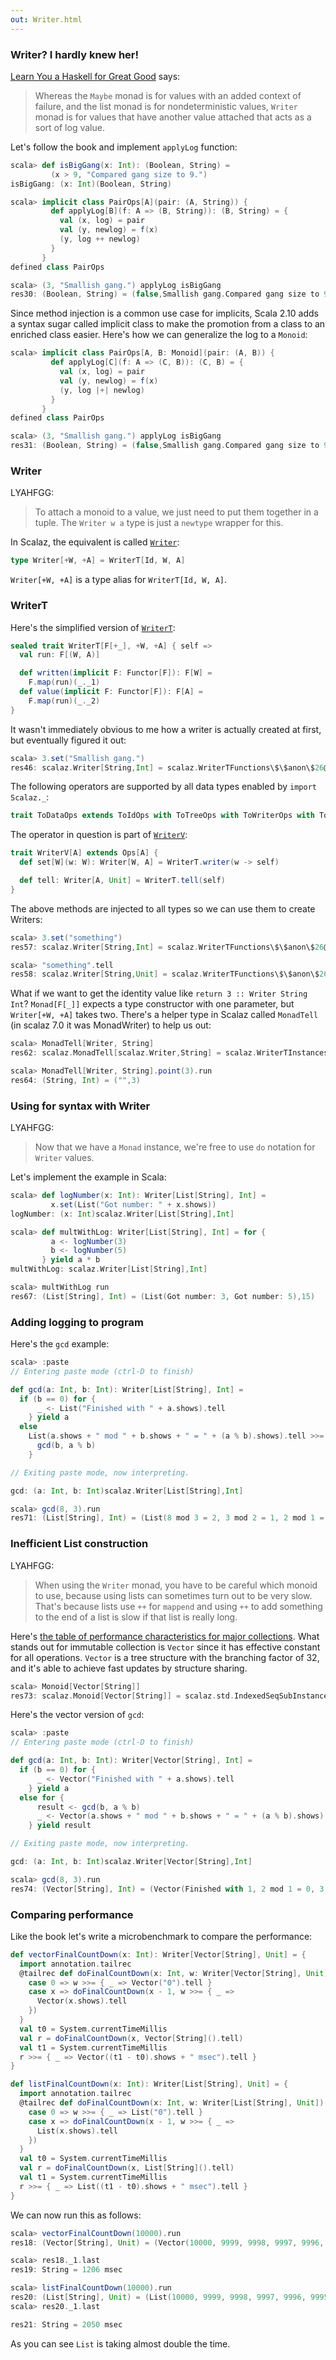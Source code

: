 ```yaml
---
out: Writer.html
---
```


### Writer? I hardly knew her!

[Learn You a Haskell for Great Good](http://learnyouahaskell.com/for-a-few-monads-more) says:

> Whereas the `Maybe` monad is for values with an added context of failure, and the list monad is for nondeterministic values, `Writer` monad is for values that have another value attached that acts as a sort of log value.

Let's follow the book and implement `applyLog` function:

```scala
scala> def isBigGang(x: Int): (Boolean, String) =
         (x > 9, "Compared gang size to 9.")
isBigGang: (x: Int)(Boolean, String)

scala> implicit class PairOps[A](pair: (A, String)) {
         def applyLog[B](f: A => (B, String)): (B, String) = {
           val (x, log) = pair
           val (y, newlog) = f(x)
           (y, log ++ newlog)
         }
       }
defined class PairOps

scala> (3, "Smallish gang.") applyLog isBigGang
res30: (Boolean, String) = (false,Smallish gang.Compared gang size to 9.)
```

Since method injection is a common use case for implicits, Scala 2.10 adds a syntax sugar called implicit class to make the promotion from a class to an enriched class easier. Here's how we can generalize the log to a `Monoid`:

```scala
scala> implicit class PairOps[A, B: Monoid](pair: (A, B)) {
         def applyLog[C](f: A => (C, B)): (C, B) = {
           val (x, log) = pair
           val (y, newlog) = f(x)
           (y, log |+| newlog)
         }
       }
defined class PairOps

scala> (3, "Smallish gang.") applyLog isBigGang
res31: (Boolean, String) = (false,Smallish gang.Compared gang size to 9.)
```

### Writer

LYAHFGG:

> To attach a monoid to a value, we just need to put them together in a tuple. The `Writer w a` type is just a `newtype` wrapper for this.

In Scalaz, the equivalent is called [`Writer`](https://github.com/scalaz/scalaz/blob/scalaz-seven/core/src/main/scala/scalaz/package.scala):

```scala
type Writer[+W, +A] = WriterT[Id, W, A]
```

`Writer[+W, +A]` is a type alias for `WriterT[Id, W, A]`.

### WriterT

Here's the simplified version of [`WriterT`](https://github.com/scalaz/scalaz/blob/scalaz-seven/core/src/main/scala/scalaz/WriterT.scala):

```scala
sealed trait WriterT[F[+_], +W, +A] { self =>
  val run: F[(W, A)]

  def written(implicit F: Functor[F]): F[W] =
    F.map(run)(_._1)
  def value(implicit F: Functor[F]): F[A] =
    F.map(run)(_._2)
}
```

It wasn't immediately obvious to me how a writer is actually created at first, but eventually figured it out:

```scala
scala> 3.set("Smallish gang.")
res46: scalaz.Writer[String,Int] = scalaz.WriterTFunctions\$\$anon\$26@477a0c05
```

The following operators are supported by all data types enabled by `import Scalaz._`:

```scala
trait ToDataOps extends ToIdOps with ToTreeOps with ToWriterOps with ToValidationOps with ToReducerOps with ToKleisliOps
```

The operator in question is part of [`WriterV`](https://github.com/scalaz/scalaz/blob/scalaz-seven/core/src/main/scala/scalaz/syntax/ToWriterOps.scala):

```scala
trait WriterV[A] extends Ops[A] {
  def set[W](w: W): Writer[W, A] = WriterT.writer(w -> self)

  def tell: Writer[A, Unit] = WriterT.tell(self)
}
```

The above methods are injected to all types so we can use them to create Writers:

```scala
scala> 3.set("something")
res57: scalaz.Writer[String,Int] = scalaz.WriterTFunctions\$\$anon\$26@159663c3

scala> "something".tell
res58: scalaz.Writer[String,Unit] = scalaz.WriterTFunctions\$\$anon\$26@374de9cf
```

What if we want to get the identity value like `return 3 :: Writer String Int`? `Monad[F[_]]` expects a type constructor with one parameter, but `Writer[+W, +A]` takes two. There's a helper type in Scalaz called `MonadTell` (in scalaz 7.0 it was MonadWriter) to help us out:

```scala
scala> MonadTell[Writer, String]
res62: scalaz.MonadTell[scalaz.Writer,String] = scalaz.WriterTInstances\$\$anon\$1@6b8501fa

scala> MonadTell[Writer, String].point(3).run
res64: (String, Int) = ("",3)
```

### Using for syntax with Writer

LYAHFGG:

> Now that we have a `Monad` instance, we're free to use `do` notation for `Writer` values.


Let's implement the example in Scala:

```scala
scala> def logNumber(x: Int): Writer[List[String], Int] =
         x.set(List("Got number: " + x.shows))
logNumber: (x: Int)scalaz.Writer[List[String],Int]

scala> def multWithLog: Writer[List[String], Int] = for {
         a <- logNumber(3)
         b <- logNumber(5)
       } yield a * b
multWithLog: scalaz.Writer[List[String],Int]

scala> multWithLog run
res67: (List[String], Int) = (List(Got number: 3, Got number: 5),15)
```

### Adding logging to program

Here's the `gcd` example:

```scala
scala> :paste
// Entering paste mode (ctrl-D to finish)

def gcd(a: Int, b: Int): Writer[List[String], Int] =
  if (b == 0) for {
      _ <- List("Finished with " + a.shows).tell
    } yield a
  else
    List(a.shows + " mod " + b.shows + " = " + (a % b).shows).tell >>= { _ =>
      gcd(b, a % b)
    }

// Exiting paste mode, now interpreting.

gcd: (a: Int, b: Int)scalaz.Writer[List[String],Int]

scala> gcd(8, 3).run
res71: (List[String], Int) = (List(8 mod 3 = 2, 3 mod 2 = 1, 2 mod 1 = 0, Finished with 1),1)
```

### Inefficient List construction

LYAHFGG:

> When using the `Writer` monad, you have to be careful which monoid to use, because using lists can sometimes turn out to be very slow. That's because lists use `++` for `mappend` and using `++` to add something to the end of a list is slow if that list is really long.

Here's [the table of performance characteristics for major collections](http://docs.scala-lang.org/overviews/collections/performance-characteristics.html). What stands out for immutable collection is `Vector` since it has effective constant for all operations. `Vector` is a tree structure with the branching factor of 32, and it's able to achieve fast updates by structure sharing.

```scala
scala> Monoid[Vector[String]]
res73: scalaz.Monoid[Vector[String]] = scalaz.std.IndexedSeqSubInstances\$\$anon\$4@6f82f06f
```

Here's the vector version of `gcd`:

```scala
scala> :paste
// Entering paste mode (ctrl-D to finish)

def gcd(a: Int, b: Int): Writer[Vector[String], Int] =
  if (b == 0) for {
      _ <- Vector("Finished with " + a.shows).tell
    } yield a
  else for {
      result <- gcd(b, a % b)
      _ <- Vector(a.shows + " mod " + b.shows + " = " + (a % b).shows).tell
    } yield result

// Exiting paste mode, now interpreting.

gcd: (a: Int, b: Int)scalaz.Writer[Vector[String],Int]

scala> gcd(8, 3).run
res74: (Vector[String], Int) = (Vector(Finished with 1, 2 mod 1 = 0, 3 mod 2 = 1, 8 mod 3 = 2),1)
```

### Comparing performance

Like the book let's write a microbenchmark to compare the performance:

```scala
def vectorFinalCountDown(x: Int): Writer[Vector[String], Unit] = {
  import annotation.tailrec
  @tailrec def doFinalCountDown(x: Int, w: Writer[Vector[String], Unit]): Writer[Vector[String], Unit] = x match {
    case 0 => w >>= { _ => Vector("0").tell }
    case x => doFinalCountDown(x - 1, w >>= { _ =>
      Vector(x.shows).tell
    })
  }
  val t0 = System.currentTimeMillis
  val r = doFinalCountDown(x, Vector[String]().tell)
  val t1 = System.currentTimeMillis
  r >>= { _ => Vector((t1 - t0).shows + " msec").tell }
}

def listFinalCountDown(x: Int): Writer[List[String], Unit] = {
  import annotation.tailrec
  @tailrec def doFinalCountDown(x: Int, w: Writer[List[String], Unit]): Writer[List[String], Unit] = x match {
    case 0 => w >>= { _ => List("0").tell }
    case x => doFinalCountDown(x - 1, w >>= { _ =>
      List(x.shows).tell
    })
  }
  val t0 = System.currentTimeMillis
  val r = doFinalCountDown(x, List[String]().tell)
  val t1 = System.currentTimeMillis
  r >>= { _ => List((t1 - t0).shows + " msec").tell }
}
```

We can now run this as follows:

```scala
scala> vectorFinalCountDown(10000).run
res18: (Vector[String], Unit) = (Vector(10000, 9999, 9998, 9997, 9996, 9995, 9994, 9993, 9992, 9991, 9990, 9989, 9988, 9987, 9986, 9985, 9984, ...

scala> res18._1.last
res19: String = 1206 msec

scala> listFinalCountDown(10000).run
res20: (List[String], Unit) = (List(10000, 9999, 9998, 9997, 9996, 9995, 9994, 9993, 9992, 9991, 9990, 9989, 9988, 9987, 9986, 9985, 9984, ...
scala> res20._1.last

res21: String = 2050 msec
```

As you can see `List` is taking almost double the time.
